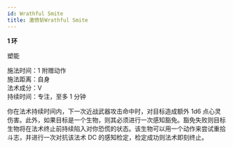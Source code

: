 ```yaml
---
id: Wrathful Smite
title: 激愤斩Wrathful Smite
---
```


**1 环**

塑能

施法时间：1 附赠动作  
施法距离：自身  
法术成分：V  
持续时间：专注，至多 1 分钟

你在法术持续时间内，下一次近战武器攻击命中时，对目标造成额外 1d6 点心灵伤害。此外，如果目标是一个生物，则其必须进行一次感知豁免。豁免失败则目标生物将在法术终止前持续陷入对你恐慌的状态。该生物可以用一个动作来尝试重拾斗志，并进行一次对抗该法术 DC 的感知检定，检定成功则法术即刻终止。
